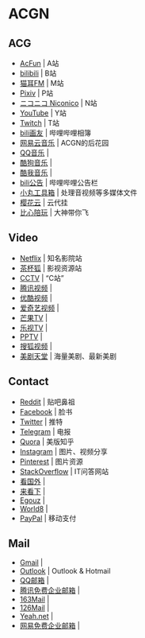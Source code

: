 # ACGN

## ACG

- [AcFun](https://www.acfun.cn/) | A站
- [bilibili](https://www.bilibili.com/) | B站
- [猫耳FM](https://www.missevan.com/) | M站
- [Pixiv](https://www.pixiv.net/) | P站
- [ニコニコ Niconico](https://www.nicovideo.jp/) | N站
- [YouTube](https://www.youtube.com/) | Y站
- [Twitch](https://www.twitch.tv/) | T站
- [bili画友](https://h.bilibili.com/) | 哔哩哔哩相簿
- [网易云音乐](https://music.163.com/) | ACGN的后花园
- [QQ音乐](https://y.qq.com/) | 
- [酷狗音乐](https://www.kugou.com/) | 
- [酷我音乐](https://www.kuwo.cn/) | 
- [bili公告](https://link.bilibili.com/p/eden/news#/) | 哔哩哔哩公告栏
- [小丸工具箱](https://maruko.appinn.me/) | 处理音视频等多媒体文件
- [樱花云](https://yqgo.top/) | 云代挂
- [比心陪玩](https://www.bxapp.cn/) | 大神带你飞

## Video

- [Netflix](https://www.netflix.com/) | 知名影院站
- [茶杯狐](https://www.cupfox.com/) | 影视资源站
- [CCTV](https://www.cctv.com/) | “C站”
- [腾讯视频](https://v.qq.com/) | 
- [优酷视频](https://www.youku.com/) | 
- [爱奇艺视频](https://www.iqiyi.com/) | 
- [芒果TV](https://www.mgtv.com/) | 
- [乐视TV](http://www.le.com/) | 
- [PPTV](https://www.pptv.com/) | 
- [搜狐视频](https://tv.sohu.com/) | 
- [美剧天堂](https://www.meijutt.tv/) | 海量美剧、最新美剧

## Contact

- [Reddit](https://www.reddit.com/) | 贴吧鼻祖
- [Facebook](https://www.facebook.com/) | 脸书
- [Twitter](https://twitter.com/) | 推特
- [Telegram](https://telegram.org/) | 电报
- [Quora](https://www.quora.com/) | 美版知乎
- [Instagram](https://www.instagram.com/) | 图片、视频分享
- [Pinterest](https://www.pinterest.com/) | 图片资源
- [StackOverflow](https://stackoverflow.com/) | IT问答网站
- [看国外](https://www.kanguowai.com/) | 
- [来看下](https://www.laikanxia.com/) | 
- [Egouz](https://www.egouz.com/) | 
- [World8](http://www.world68.com/) | 
- [PayPal](https://www.paypal.com/hk/home) | 移动支付

## Mail

- [Gmail](https://mail.google.com/) | 
- [Outlook](https://outlook.live.com/) | Outlook & Hotmail
- [QQ邮箱](https://mail.qq.com/) | 
- [腾讯免费企业邮箱](https://exmail.qq.com/) | 
- [163Mail](https://mail.163.com/) | 
- [126Mail](https://mail.126.com/) | 
- [Yeah.net](https://www.yeah.net/) | 
- [网易免费企业邮箱](https://ym.163.com/) | 